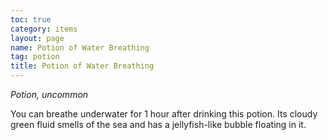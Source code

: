 ```yaml
---
toc: true
category: items
layout: page
name: Potion of Water Breathing
tag: potion
title: Potion of Water Breathing 
---
```

_Potion, uncommon_ 

You can breathe underwater for 1 hour after drinking this potion. Its cloudy green fluid smells of the sea and has a jellyfish-like bubble floating in it.
